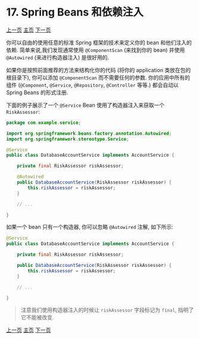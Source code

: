 # 17. Spring Beans 和依赖注入





[上一页](https://github.com/LeonChen1024/Spring-Reference-Doc-Translation/blob/master/Spring-Boot/Part-III-Using-Spring-Boot/16-Auto-configuration.md)                                											[主页](https://github.com/LeonChen1024/Spring-Reference-Doc-Translation/tree/master/Spring-Boot)																				[下一页](https://github.com/LeonChen1024/Spring-Reference-Doc-Translation/blob/master/Spring-Boot/Part-III-Using-Spring-Boot/18-Using-the-SpringBootApplication-Annotation.md)     





你可以自由的使用任意的标准 Spring 框架的技术来定义你的 bean 和他们注入的依赖. 简单来说,我们发现通常使用 `@ComponentScan` (来找到你的 bean) 并使用 `@Autowired` (来进行构造器注入) 是很好用的.

如果你是按照前面推荐的方法来结构化你的代码 (将你的 application 类放在包的根目录下), 你可以添加 `@ComponentScan` 而不需要任何的参数. 你的应用中所有的组件 (`@Component`, `@Service`, `@Repository`, `@Controller` 等等.) 都会自动以 Spring Beans 的形式注册.

下面的例子展示了一个 `@Service` Bean 使用了构造器注入来获取一个 `RiskAssessor`:

```java
package com.example.service;

import org.springframework.beans.factory.annotation.Autowired;
import org.springframework.stereotype.Service;

@Service
public class DatabaseAccountService implements AccountService {

	private final RiskAssessor riskAssessor;

	@Autowired
	public DatabaseAccountService(RiskAssessor riskAssessor) {
		this.riskAssessor = riskAssessor;
	}

	// ...

}
```

如果一个 bean 只有一个构造器, 你可以忽略 `@Autowired` 注解, 如下所示:

```java
@Service
public class DatabaseAccountService implements AccountService {

	private final RiskAssessor riskAssessor;

	public DatabaseAccountService(RiskAssessor riskAssessor) {
		this.riskAssessor = riskAssessor;
	}

	// ...

}
```

> 注意我们使用构造器注入的时候让  `riskAssessor`  字段标记为  `final`,  指明了它不能被改变.





[上一页](https://github.com/LeonChen1024/Spring-Reference-Doc-Translation/blob/master/Spring-Boot/Part-III-Using-Spring-Boot/16-Auto-configuration.md)                                											[主页](https://github.com/LeonChen1024/Spring-Reference-Doc-Translation/tree/master/Spring-Boot)																				[下一页](https://github.com/LeonChen1024/Spring-Reference-Doc-Translation/blob/master/Spring-Boot/Part-III-Using-Spring-Boot/18-Using-the-SpringBootApplication-Annotation.md)     

